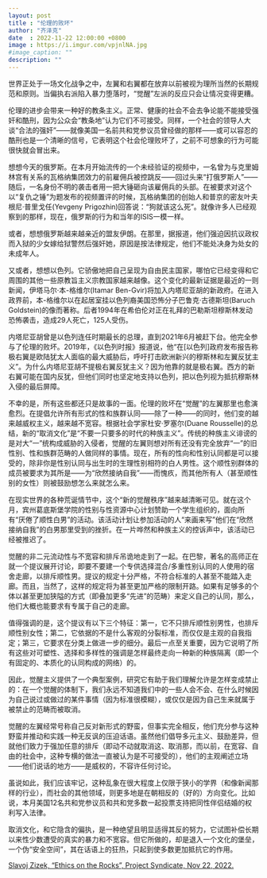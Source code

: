 ```yaml
---
layout: post
title : "伦理的败坏"
author: "齐泽克"
date  : 2022-11-22 12:00:00 +0800
image : https://i.imgur.com/vpjnlNA.jpg
#image_caption: ""
description: ""
---
```


世界正处于一场文化战争之中，左翼和右翼都在放弃以前被视为理所当然的长期规范和原则。当偏执右派陷入暴力堕落时，“觉醒”左派的反应只会让情况变得更糟。

<!--more-->

伦理的进步会带来一种好的教条主义。正常、健康的社会不会去争论能不能接受强奸和酷刑，因为公众会“教条地”认为它们不可接受。同样，一个社会的领导人大谈“合法的强奸”——就像美国一名前共和党参议员曾经做的那样——或可以容忍的酷刑也是一个清晰的信号，它表明这个社会伦理败坏了，之前不可想象的行为可能很快就会冒出来。

想想今天的俄罗斯。在本月开始流传的一个未经验证的视频中，一名曾为与克里姆林宫有关系的瓦格纳集团效力的前雇佣兵被控跳反——回过头来“打俄罗斯人”——随后，一名身份不明的袭击者用一把大锤砸向该雇佣兵的头部。在被要求对这个以“复仇之锤”为题发布的视频置评的时候，瓦格纳集团的创始人和普京的密友叶夫根尼·普里戈任(Yevgeny Prigozhin)回答说：“狗就该这么死”。就像许多人已经观察到的那样，现在，俄罗斯的行为和当年的ISIS一模一样。

或者，想想俄罗斯越来越亲近的盟友伊朗。在那里，据报道，他们强迫因抗议政权而入狱的少女嫁给狱警然后强奸她，原因是按法律规定，他们不能处决身为处女的未成年人。

又或者，想想以色列。它骄傲地把自己呈现为自由民主国家，哪怕它已经变得和它周围的其他一些原教旨主义宗教国家越来越像。这个变化的最新证据是最近的一则新闻，伊塔马尔·本-格维尔(Itamar Ben-Gvir)将加入内塔尼亚胡的新政府。在进入政界前，本-格维尔以在起居室挂以色列裔美国恐怖分子巴鲁克·古德斯坦(Baruch Goldstein)的像而著称。后者1994年在希伯伦对正在礼拜的巴勒斯坦穆斯林发动恐怖袭击，造成29人死亡，125人受伤。

内塔尼亚胡曾是以色列连任时期最长的总理，直到2021年6月被赶下台。他完全参与了伦理的败坏。2019年，《以色列时报》报道说，他“在[以色列]政府发布报告称极右翼是欧陆犹太人面临的最大威胁后，呼吁打击欧洲新兴的穆斯林和左翼反犹主义”。为什么内塔尼亚胡不提极右翼反犹主义？因为他靠的就是极右翼。西方的新右翼可能在国内反犹，但他们同时也坚定地支持以色列，把以色列视为抵抗穆斯林入侵的最后屏障。

不幸的是，所有这些都还只是故事的一面。伦理的败坏在“觉醒”的左翼那里也愈演愈烈。在提倡允许所有形式的性和族群认同——除了一种——的同时，他们变的越来越威权主义，越来越不宽容。根据社会学家杜安·罗塞尔(Duane Rousselle)的总结，新的“取消文化”是“不要一只要多的时代的种族主义”。传统的种族主义诽谤的是对大“一”统构成威胁的入侵者，觉醒的左翼则想对所有还没有完全放弃“一”的旧性别、性和族群范畴的人做同样的事情。现在，所有的性向和性别认同都是可以接受的，除非你是性别认同与出生时的生理性别相符的白人男性。这个顺性别群体的成员被要求为其所是——为“欣然接纳自我”——而愧疚，而其他所有人（甚至顺性别的女性）则被鼓励想怎么来就怎么来。

在现实世界的各种荒诞情节中，这个“新的觉醒秩序”越来越清晰可见。就在这个月，宾州葛底斯堡学院的性别与性资源中心计划赞助一个学生组织的，面向所有“厌倦了顺性白男”的活动。该活动计划让参加活动的人“来画来写”他们在“欣然接纳自我”的白男那里受到的挫折。在一片哗然和种族主义的控诉声中，该活动已经被推迟了。

觉醒的非二元流动性与不宽容和排斥吊诡地走到了一起。在巴黎，著名的高师正在就一个提议展开讨论，即要不要建一个专供选择混合/多重性别认同的人使用的宿舍走廊，以排斥顺性男。提议的规定十分严格，不符合标准的人甚至不能踏入走廊。而且，当然了，这样的规定将为甚至更加严格的限制开路。如果有足够多的个体以甚至更加狭隘的方式（即叠加更多“先进”的范畴）来定义自己的认同，那么，他们大概也能要求有专属于自己的走廊。

值得强调的是，这个提议有以下三个特征：第一，它不只排斥顺性别男性，也排斥顺性别女性；第二，它依据的不是什么客观的分裂标准，而仅仅是主观的自我指定；第三，它要求在分类上做进一步的细分。最后一点至关重要，因为它说明了所有这些对可塑性、选择和多样性的强调是怎样最终走向一种新的种族隔离（即一个有固定的、本质化的认同构成的网络）的。

因此，觉醒主义提供了一个典型案例，研究它有助于我们理解允许是怎样变成禁止的：在一个觉醒的体制下，我们永远不知道我们中的一些人会不会、在什么时候因为自己说过或做过的某件事情（因为标准很模糊），或仅仅是因为自己生来就属于被禁止的范畴而被取消。

觉醒的左翼经常号称自己反对新形式的野蛮，但事实完全相反，他们充分参与这种野蛮并推动和实践一种无反讽的压迫话语。虽然他们倡导多元主义、鼓励差异，但就他们致力于强加任意的排斥（即动不动就取消这、取消那，而以前，在宽容、自由的社会中，这种专横的做法一直被认为是不可接受的），他们的主观阐述立场——他们说话的地方——是威权的，不容许任何讨论。

虽说如此，我们应该牢记，这种乱象在很大程度上仅限于狭小的学界（和像新闻那样的行业），而社会的其他领域，则更多地是在朝相反的（好的）方向变化。比如说，本月美国12名共和党参议员和共和党多数一起投票支持把同性伴侣结婚的权利写入法律。

取消文化，和它隐含的偏执，是一种绝望且明显适得其反的努力，它试图补偿长期以来性少数遭受的真实的暴力和不宽容。但它所做的，却是退入一个文化的堡垒，一个伪“安全空间”，其在话语上的狂热，只起到使多数更加抵抗它的作用。

[Slavoj Zizek, “Ethics on the Rocks”, Project Syndicate, Nov 22, 2022.](https://www.project-syndicate.org/commentary/ethical-decay-right-wing-violence-hate-left-wing-woke-cancel-culture-by-slavoj-zizek-2022-11)

<!--END-->